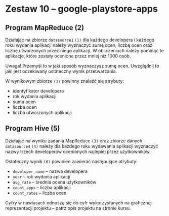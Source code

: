 # Zestaw 10 – google-playstore-apps

## Program MapReduce (2)

Działając na zbiorze `datasource1` `(1)` dla każdego developera i każdego roku wydania aplikacji należy wyznaczyć sumę ocen, liczbę ocen oraz liczbę utworzonych przez niego aplikacji. W obliczeniach należy pominąć te aplikacje, które zostały ocenione przez mniej niż 1000 osób.

Uwaga! Przemyśl to w jaki sposób wyznaczysz sumę ocen. Uwzględnij to jaki jest oczekiwany ostateczny wynik przetwarzania.

W wynikowym zbiorze `(3)` powinny znaleźć się atrybuty:

* identyfikator developera
* rok wydania aplikacji
* suma ocen
* liczba ocen
* liczba utworzonych aplikacji

## Program Hive (5)

Działając na wyniku zadania MapReduce `(3)` oraz zbiorze danych `datasource4` `(4)` należy dla każdego roku wydawania
aplikacji wyznaczyć nazwy trzech developerów ocenionych najlepiej przez użytkowników.

Ostateczny wynik `(6)` powinien zawierać następujące atrybuty:

* `developer_name` – nazwa developera
* `year` – rok wydania aplikacji
* `avg_rate` – średnia ocena użytkowników
* `count_apps` – liczba aplikacji
* `count_rates` – liczba ocen

Cyfry w nawiasach odnoszą się do cyfr wykorzystanych na graficznej reprezentacji projektu – patrz opis projektu na stronie kursu. 